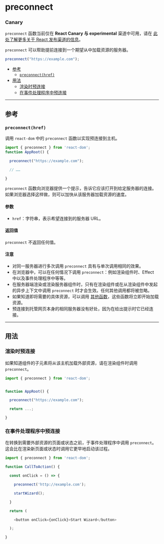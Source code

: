 preconnect
==========

### Canary

`preconnect` 函数当前仅在 **React Canary 与 experimental** 渠道中可用，请在 [此处了解更多关于 React 发布渠道的信息](https://react.docschina.org/community/versioning-policy#all-release-channels)。

`preconnect` 可以帮助提前连接到一个期望从中加载资源的服务器。


```js
preconnect("https://example.com");
```

*   [参考](about:blank#reference)
    *   [`preconnect(href)`](about:blank#preconnect)
*   [用法](about:blank#usage)
    *   [渲染时预连接](about:blank#preconnecting-when-rendering)
    *   [在事件处理程序中预连接](about:blank#preconnecting-in-an-event-handler)

* * *

参考[](about:blank#reference "Link for 参考 ")
------------------------------------------

### `preconnect(href)`[](about:blank#preconnect "Link for this heading")

调用 `react-dom` 中的 `preconnect` 函数以实现预连接到主机。

```js
import { preconnect } from 'react-dom';  
function AppRoot() {  

  preconnect("https://example.com");  

  // ……  

}
```

`preconnect` 函数向浏览器提供一个提示，告诉它应该打开到给定服务器的连接。如果浏览器选择这样做，则可以加快从该服务器加载资源的速度。

#### 参数[](about:blank#parameters "Link for 参数 ")

*   `href`：字符串，表示希望连接到的服务器 URL。

#### 返回值[](about:blank#returns "Link for 返回值 ")

`preconnect` 不返回任何值。

#### 注意[](about:blank#caveats "Link for 注意 ")

*   对同一服务器进行多次调用 `preconnect` 具有与单次调用相同的效果。
*   在浏览器中，可以在任何情况下调用 `preconnect`：例如渲染组件时、Effect 中以及事件处理程序中等等。
*   在服务器端渲染或渲染服务器组件时，只有在渲染组件或在从渲染组件中发起的异步上下文中调用 `preconnect` 时才会生效。任何其他调用都将被忽略。
*   如果知道即将需要的具体资源，可以调用 [其他函数](https://react.docschina.org/reference/react-dom#resource-preloading-apis)，这些函数将立即开始加载资源。
*   预连接到托管网页本身的相同服务器没有好处，因为在给出提示时它已经连接。

* * *

用法[](about:blank#usage "Link for 用法 ")
--------------------------------------

### 渲染时预连接[](about:blank#preconnecting-when-rendering "Link for 渲染时预连接 ")

如果知道组件的子元素将从该主机加载外部资源，请在渲染组件时调用 `preconnect`。

```js
import { preconnect } from 'react-dom';  


function AppRoot() {  

  preconnect("https://example.com");  

  return ...;  

}


```

### 在事件处理程序中预连接[](about:blank#preconnecting-in-an-event-handler "Link for 在事件处理程序中预连接 ")

在转换到需要外部资源的页面或状态之前，于事件处理程序中调用 `preconnect`。这会比在渲染新页面或状态时调用它更早地启动该过程。

```js
import { preconnect } from 'react-dom';  

function CallToAction() {  

  const onClick = () => {  

    preconnect('http://example.com');  

    startWizard();  

  }  

  return (  

    <button onClick={onClick}>Start Wizard</button>  

  );  

}


```